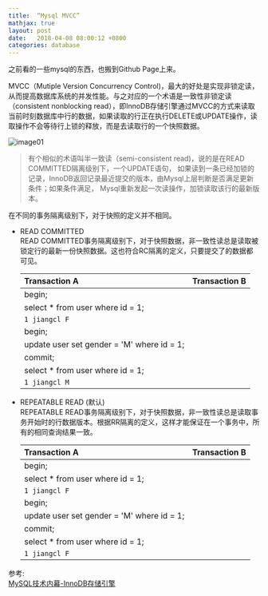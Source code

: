 ```yaml
---
title:  “Mysql MVCC”
mathjax: true
layout: post
date:   2018-04-08 08:00:12 +0800
categories: database
---
```


之前看的一些mysql的东西，也搬到Github Page上来。

MVCC（Mutiple Version Concurrency Control)，最大的好处是实现非锁定读，从而提高数据库系统的并发性能。与之对应的一个术语是一致性非锁定读（consistent nonblocking read），即InnoDB存储引擎通过MVCC的方式来读取当前时刻数据库中行的数据，如果读取的行正在执行DELETE或UPDATE操作，读取操作不会等待行上锁的释放，而是去读取行的一个快照数据。


![image01]({{site.baseurl}}/image/mysql-nonblocking-read.jpg)

> 有个相似的术语叫半一致读（semi-consistent read)，说的是在READ COMMITTED隔离级别下，一个UPDATE语句，
> 如果读到一条已经加锁的记录，InnoDB返回记录最近提交的版本，由Mysql上层判断是否满足更新条件；如果条件满足，
> Mysql重新发起一次读操作，加锁读取该行的最新版本。

在不同的事务隔离级别下，对于快照的定义并不相同。
- READ COMMITTED  
    READ COMMITTED事务隔离级别下，对于快照数据，非一致性读总是读取被锁定行的最新一份快照数据。这也符合RC隔离的定义，只要提交了的数据都可见。

    Transaction A |  Transaction B
    :----|:----
    begin; |
    select * from user where id = 1; |
    `1 jiangcl F` |
    | begin; |
    | update user set gender = 'M' where id = 1; |
    | commit;
    select * from user where id = 1; |
    `1 jiangcl M` |

- REPEATABLE READ (默认)  
    REPEATABLE READ事务隔离级别下，对于快照数据，非一致性读总是读取事务开始时的行数据版本。根据RR隔离的定义，这样才能保证在一个事务中，所有的相同查询结果一致。

    Transaction A |  Transaction B
    :----|:----
    begin; |
    select * from user where id = 1; |
    `1 jiangcl F` |
    | begin; |
    | update user set gender = 'M' where id = 1; |
    | commit;
    select * from user where id = 1; |
    `1 jiangcl F` |

参考:  
[MySQL技术内幕-InnoDB存储引擎](product.dangdang.com/23255589.html)
